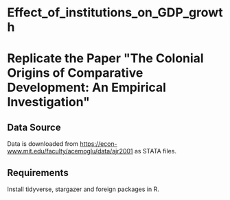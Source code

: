 # Effect_of_institutions_on_GDP_growth
Replicate the Paper "The Colonial Origins of Comparative Development: An Empirical Investigation"
====
Data Source
----------
Data is downloaded from https://econ-www.mit.edu/faculty/acemoglu/data/ajr2001 as STATA files. <br>


Requirements
---------
Install tidyverse, stargazer and foreign packages in R.
